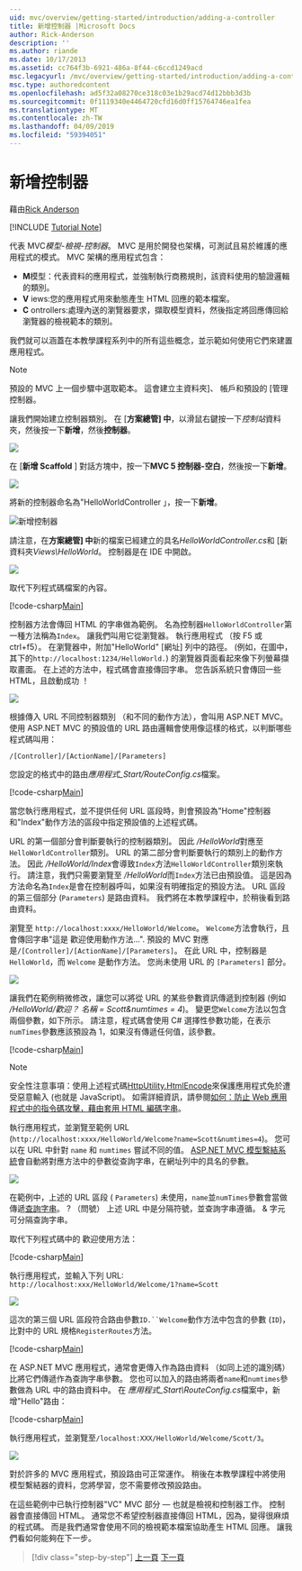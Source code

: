 ```yaml
---
uid: mvc/overview/getting-started/introduction/adding-a-controller
title: 新增控制器 |Microsoft Docs
author: Rick-Anderson
description: ''
ms.author: riande
ms.date: 10/17/2013
ms.assetid: cc764f3b-6921-486a-8f44-c6ccd1249acd
msc.legacyurl: /mvc/overview/getting-started/introduction/adding-a-controller
msc.type: authoredcontent
ms.openlocfilehash: ad5f32a08270ce318c03e1b29acd74d12bbb3d3b
ms.sourcegitcommit: 0f1119340e4464720cfd16d0ff15764746ea1fea
ms.translationtype: MT
ms.contentlocale: zh-TW
ms.lasthandoff: 04/09/2019
ms.locfileid: "59394051"
---
```

# <a name="adding-a-controller"></a>新增控制器

藉由[Rick Anderson]((https://twitter.com/RickAndMSFT))

[!INCLUDE [Tutorial Note](sample/code-location.md)]

代表 MVC*模型-檢視-控制器*。 MVC 是用於開發也架構，可測試且易於維護的應用程式的模式。 MVC 架構的應用程式包含：

- **M**模型：代表資料的應用程式，並強制執行商務規則，該資料使用的驗證邏輯的類別。
- **V** iews:您的應用程式用來動態產生 HTML 回應的範本檔案。
- **C** ontrollers:處理內送的瀏覽器要求，擷取模型資料，然後指定將回應傳回給瀏覽器的檢視範本的類別。

我們就可以涵蓋在本教學課程系列中的所有這些概念，並示範如何使用它們來建置應用程式。

> [!NOTE]
> 預設的 MVC 上一個步驟中選取範本。 這會建立主資料夾]、 帳戶和預設的 [管理控制器。

讓我們開始建立控制器類別。 在 [**方案總管] 中**，以滑鼠右鍵按一下*控制站*資料夾，然後按一下**新增**，然後**控制器**。


![](adding-a-controller/_static/image1.png)

在 [**新增 Scaffold** ] 對話方塊中，按一下**MVC 5 控制器-空白**，然後按一下**新增**。

![](adding-a-controller/_static/image2.png)  
 

將新的控制器命名為"HelloWorldController 」，按一下**新增**。

![新增控制器](adding-a-controller/_static/image3.png)

請注意，在**方案總管] 中**新的檔案已經建立的具名*HelloWorldController.cs*和 [新資料夾*Views\HelloWorld*。 控制器是在 IDE 中開啟。

![](adding-a-controller/_static/image4.png)

取代下列程式碼檔案的內容。

[!code-csharp[Main](adding-a-controller/samples/sample1.cs)]

控制器方法會傳回 HTML 的字串做為範例。 名為控制器`HelloWorldController`第一種方法稱為`Index`。 讓我們叫用它從瀏覽器。 執行應用程式 （按 F5 或 ctrl+f5）。 在瀏覽器中，附加&quot;HelloWorld&quot; [網址] 列中的路徑。 (例如，在圖中，其下的`http://localhost:1234/HelloWorld.`) 的瀏覽器頁面看起來像下列螢幕擷取畫面。 在上述的方法中，程式碼會直接傳回字串。 您告訴系統只會傳回一些 HTML，且啟動成功 ！

![](adding-a-controller/_static/image5.png)

根據傳入 URL 不同控制器類別 （和不同的動作方法），會叫用 ASP.NET MVC。 使用 ASP.NET MVC 的預設值的 URL 路由邏輯會使用像這樣的格式，以判斷哪些程式碼叫用：

`/[Controller]/[ActionName]/[Parameters]`

您設定的格式中的路由*應用程式\_Start/RouteConfig.cs*檔案。

[!code-csharp[Main](adding-a-controller/samples/sample2.cs?highlight=7-8)]

當您執行應用程式，並不提供任何 URL 區段時，則會預設為"Home"控制器和"Index"動作方法的區段中指定預設值的上述程式碼。

URL 的第一個部分會判斷要執行的控制器類別。 因此 */HelloWorld*對應至`HelloWorldController`類別。 URL 的第二部分會判斷要執行的類別上的動作方法。 因此 */HelloWorld/Index*會導致`Index`方法`HelloWorldController`類別來執行。 請注意，我們只需要瀏覽至 */HelloWorld*而`Index`方法已由預設值。 這是因為方法命名為`Index`是會在控制器呼叫，如果沒有明確指定的預設方法。 URL 區段的第三個部分 (`Parameters`) 是路由資料。 我們將在本教學課程中，於稍後看到路由資料。

瀏覽至 `http://localhost:xxxx/HelloWorld/Welcome`。 `Welcome`方法會執行，且會傳回字串&quot;這是 歡迎使用動作方法...&quot;. 預設的 MVC 對應是`/[Controller]/[ActionName]/[Parameters]`。 在此 URL 中，控制器是 `HelloWorld`，而 `Welcome` 是動作方法。 您尚未使用 URL 的 `[Parameters]` 部分。

![](adding-a-controller/_static/image6.png)

讓我們在範例稍微修改，讓您可以將從 URL 的某些參數資訊傳遞到控制器 (例如 */HelloWorld/歡迎？ 名稱 = Scott&amp;numtimes = 4*)。 變更您`Welcome`方法以包含兩個參數，如下所示。 請注意，程式碼會使用 C# 選擇性參數功能，在表示`numTimes`參數應該預設為 1，如果沒有傳遞任何值，該參數。

[!code-csharp[Main](adding-a-controller/samples/sample3.cs)]

> [!NOTE]
> 安全性注意事項：使用上述程式碼[HttpUtility.HtmlEncode](https://msdn.microsoft.com/library/ee360286(v=vs.110).aspx)來保護應用程式免於遭受惡意輸入 (也就是 JavaScript)。 如需詳細資訊，請參閱[如何：防止 Web 應用程式中的指令碼攻擊，藉由套用 HTML 編碼字串](https://msdn.microsoft.com/library/a2a4yykt(v=vs.100).aspx)。


 執行應用程式，並瀏覽至範例 URL (`http://localhost:xxxx/HelloWorld/Welcome?name=Scott&numtimes=4`)。 您可以在 URL 中針對 `name` 和 `numtimes` 嘗試不同的值。 [ASP.NET MVC 模型繫結系統](http://odetocode.com/Blogs/scott/archive/2009/04/27/6-tips-for-asp-net-mvc-model-binding.aspx)會自動將對應方法中的參數從查詢字串，在網址列中的具名的參數。

![](adding-a-controller/_static/image7.png)

在範例中，上述的 URL 區段 ( `Parameters`) 未使用，`name`並`numTimes`參數會當做傳遞[查詢字串](http://en.wikipedia.org/wiki/Query_string)。 ? （問號） 上述 URL 中是分隔符號，並查詢字串遵循。 &amp; 字元可分隔查詢字串。

取代下列程式碼中的 歡迎使用方法：

[!code-csharp[Main](adding-a-controller/samples/sample4.cs)]

執行應用程式，並輸入下列 URL: `http://localhost:xxx/HelloWorld/Welcome/1?name=Scott`

![](adding-a-controller/_static/image8.png)

這次的第三個 URL 區段符合路由參數`ID.``Welcome`動作方法中包含的參數 (`ID`)，比對中的 URL 規格`RegisterRoutes`方法。

[!code-csharp[Main](adding-a-controller/samples/sample5.cs?highlight=7)]

在 ASP.NET MVC 應用程式，通常會更傳入作為路由資料 （如同上述的識別碼） 比將它們傳遞作為查詢字串參數。 您也可以加入的路由將兩者`name`和`numtimes`參數做為 URL 中的路由資料中。 在 *應用程式\_Start\RouteConfig.cs*檔案中，新增"Hello"路由：

[!code-csharp[Main](adding-a-controller/samples/sample6.cs?highlight=13-16)]

執行應用程式，並瀏覽至`/localhost:XXX/HelloWorld/Welcome/Scott/3`。

![](adding-a-controller/_static/image9.png)

對於許多的 MVC 應用程式，預設路由可正常運作。 稍後在本教學課程中將使用模型繫結器的資料，您將學習，您不需要修改預設路由。

在這些範例中已執行控制器&quot;VC&quot; MVC 部分 — 也就是檢視和控制器工作。 控制器會直接傳回 HTML。 通常您不希望控制器直接傳回 HTML，因為，變得很麻煩的程式碼。 而是我們通常會使用不同的檢視範本檔案協助產生 HTML 回應。 讓我們看如何能夠在下一步。

> [!div class="step-by-step"]
> [上一頁](getting-started.md)
> [下一頁](adding-a-view.md)
